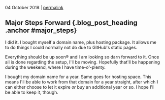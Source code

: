 <p class="date">04 October 2018 | <a href="<!-- PERMALINK -->" title="<!-- PERMALINKTITLE -->">permalink</a></p>

## Major Steps Forward {.blog_post_heading .anchor #major_steps}

I did it. I bought myself a domain name, plus hosting package. It allows me to
do things I could normally not do due to GitHub's static pages.

Everything should be up soon® and I am looking so darn forward to it. Once all
is done regarding the setup, I'll be moving. Hopefully that'll be happening during
the weekend, where I have time-o'-plenty.

I bought my domain name for a year. Same goes for hosting space. This means I'll
be able to work from that domain for a year straight, after which I can either
choose to let it expire _or_ buy an additional year or so. I hope I'll be able
to keep it, though.